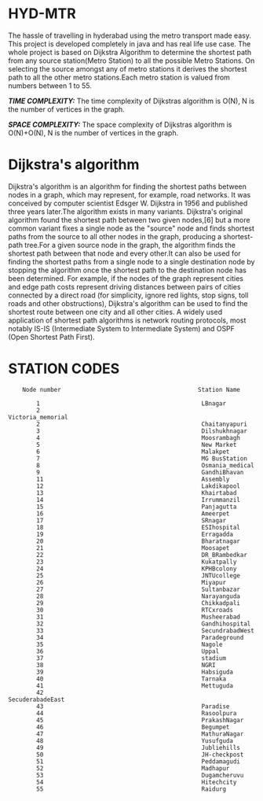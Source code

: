 # HYD-MTR
The hassle of travelling in hyderabad using the metro transport made easy. This project is developed completely in java and has real life use case. The whole project is based on Dijkstra Algorithm to determine the shortest path from any source station(Metro Station) to all the possible Metro Stations. On selecting the source amongst any of metro stations it derives the shortest path to all the other metro stations.Each metro station is valued from numbers between 1 to 55.

***TIME COMPLEXITY:***
The time complexity of Dijkstras algorithm is O(N), N is the number of vertices in the graph.

***SPACE COMPLEXITY:***
The space complexity of Dijkstras algorithm is O(N)+O(N), N is the number of vertices in the graph.

# Dijkstra's algorithm
Dijkstra's algorithm is an algorithm for finding the shortest paths between nodes in a graph, which may represent, for example, road networks. It was conceived by computer scientist Edsger W. Dijkstra in 1956 and published three years later.The algorithm exists in many variants. Dijkstra's original algorithm found the shortest path between two given nodes,[6] but a more common variant fixes a single node as the "source" node and finds shortest paths from the source to all other nodes in the graph, producing a shortest-path tree.For a given source node in the graph, the algorithm finds the shortest path between that node and every other.It can also be used for finding the shortest paths from a single node to a single destination node by stopping the algorithm once the shortest path to the destination node has been determined. For example, if the nodes of the graph represent cities and edge path costs represent driving distances between pairs of cities connected by a direct road (for simplicity, ignore red lights, stop signs, toll roads and other obstructions), Dijkstra's algorithm can be used to find the shortest route between one city and all other cities. A widely used application of shortest path algorithms is network routing protocols, most notably IS-IS (Intermediate System to Intermediate System) and OSPF (Open Shortest Path First).

# STATION CODES
        Node number                                       Station Name
        
            1                                              LBnagar
            2                                              Victoria_memorial
            2                                              Chaitanyapuri
            3                                              Dilshukhnagar
            4                                              Moosrambagh
            5                                              New Market
            6                                              Malakpet
            7                                              MG BusStation
            8                                              Osmania_medical
            9                                              GandhiBhavan
            11                                             Assembly
            12                                             Lakdikapool
            13                                             Khairtabad
            14                                             Irrummanzil
            15                                             Panjagutta
            16                                             Ameerpet
            17                                             SRnagar
            18                                             ESIhospital
            19                                             Erragadda
            20                                             Bharatnagar
            21                                             Moosapet
            22                                             DR_BRambedkar
            23                                             Kukatpally
            24                                             KPHBcolony
            25                                             JNTUcollege
            26                                             Miyapur
            27                                             Sultanbazar
            28                                             Narayanguda
            29                                             Chikkadpali
            30                                             RTCxroads
            31                                             Musheerabad
            32                                             Gandhihospital
            33                                             SecundrabadWest
            34                                             Paradeground
            35                                             Nagole
            36                                             Uppal
            37                                             stadium
            38                                             NGRI
            39                                             Habsiguda
            40                                             Tarnaka
            41                                             Mettuguda
            42                                             SecuderabadeEast
            43                                             Paradise
            44                                             Rasoolpura
            45                                             PrakashNagar
            46                                             Begumpet
            47                                             MathuraNagar
            48                                             Yusufguda
            49                                             Jubliehills
            50                                             JH-checkpost
            51                                             Peddamagudi
            52                                             Madhapur
            53                                             Dugamcheruvu
            54                                             Hitechcity
            55                                             Raidurg
